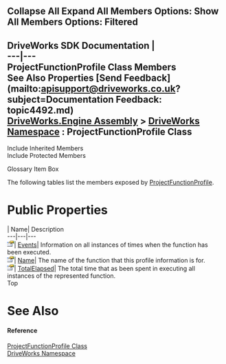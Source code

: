 Collapse All Expand All Members Options: Show All  Members Options: Filtered   
---  
DriveWorks SDK Documentation  |   
---|---  
ProjectFunctionProfile Class Members   
See Also Properties [Send Feedback](mailto:apisupport@driveworks.co.uk?subject=Documentation Feedback: topic4492.md)  
[DriveWorks.Engine Assembly](topic2156.md) > [DriveWorks Namespace](topic2159.md) : ProjectFunctionProfile Class  
---  
  
Include Inherited Members    
Include Protected Members  


Glossary Item Box

The following tables list the members exposed by [ProjectFunctionProfile](topic4492.md).

# Public Properties

| Name| Description  
---|---|---  
![Public Property](dotnetimages/publicProperty.gif)| [Events](topic4498.md)| Information on all instances of times when the function has been executed.   
![Public Property](dotnetimages/publicProperty.gif)| [Name](topic4499.md)| The name of the function that this profile information is for.   
![Public Property](dotnetimages/publicProperty.gif)| [TotalElapsed](topic4500.md)| The total time that as been spent in executing all instances of the represented function.   
Top

# See Also

#### Reference

[ProjectFunctionProfile Class](topic4492.md)   
[DriveWorks Namespace](topic2159.md)


